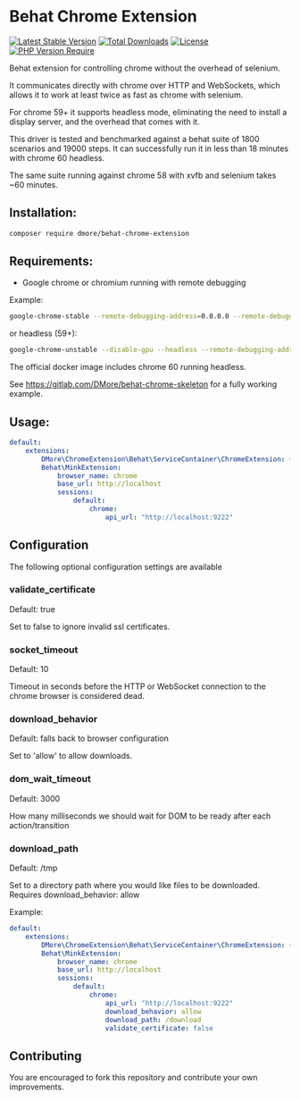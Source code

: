 # Behat Chrome Extension

[![Latest Stable Version](http://poser.pugx.org/dmore/behat-chrome-extension/v)](https://packagist.org/packages/dmore/behat-chrome-extension) [![Total Downloads](http://poser.pugx.org/dmore/behat-chrome-extension/downloads)](https://packagist.org/packages/dmore/behat-chrome-extension) [![License](http://poser.pugx.org/dmore/behat-chrome-extension/license)](https://packagist.org/packages/dmore/behat-chrome-extension) [![PHP Version Require](http://poser.pugx.org/dmore/behat-chrome-extension/require/php)](https://packagist.org/packages/dmore/behat-chrome-extension)

Behat extension for controlling chrome without the overhead of selenium.

It communicates directly with chrome over HTTP and WebSockets, which allows it to work at least twice as fast as chrome with selenium.

For chrome 59+ it supports headless mode, eliminating the need to install a display server, and the overhead that comes with it.

This driver is tested and benchmarked against a behat suite of 1800 scenarios and 19000 steps. It can successfully run it in less than 18 minutes with chrome 60 headless.

The same suite running against chrome 58 with xvfb and selenium takes ~60 minutes.

## Installation:

```bash
composer require dmore/behat-chrome-extension
```

## Requirements:

* Google chrome or chromium running with remote debugging

Example:

```bash
google-chrome-stable --remote-debugging-address=0.0.0.0 --remote-debugging-port=9222
```

or headless (59+):

```bash
google-chrome-unstable --disable-gpu --headless --remote-debugging-address=0.0.0.0 --remote-debugging-port=9222
```

The official docker image includes chrome 60 running headless.

See https://gitlab.com/DMore/behat-chrome-skeleton for a fully working example.

## Usage:

```yaml
default:
    extensions:
        DMore\ChromeExtension\Behat\ServiceContainer\ChromeExtension: ~
        Behat\MinkExtension:
            browser_name: chrome
            base_url: http://localhost
            sessions:
                default:
                    chrome:
                        api_url: "http://localhost:9222"
```

## Configuration

The following optional configuration settings are available

### validate_certificate

Default: true

Set to false to ignore invalid ssl certificates.

### socket_timeout

Default: 10

Timeout in seconds before the HTTP or WebSocket connection to the chrome browser is considered dead.

### download_behavior

Default: falls back to browser configuration

Set to 'allow' to allow downloads.

### dom_wait_timeout

Default: 3000

How many milliseconds we should wait for DOM to be ready after each action/transition

### download_path

Default: /tmp

Set to a directory path where you would like files to be downloaded. Requires download_behavior: allow

Example:

```yaml
default:
    extensions:
        DMore\ChromeExtension\Behat\ServiceContainer\ChromeExtension: ~
        Behat\MinkExtension:
            browser_name: chrome
            base_url: http://localhost
            sessions:
                default:
                    chrome:
                        api_url: "http://localhost:9222"
                        download_behavior: allow
                        download_path: /download
                        validate_certificate: false
```

## Contributing

You are encouraged to fork this repository and contribute your own improvements.
